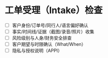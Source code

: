 # 工单受理（Intake）检查

- [ ] 客户身份/订单号/同行人/语言偏好确认
- [ ] 事实/时间线/证据（截图/录音/照片）收集
- [ ] 风险级别与人身/财务安全排查
- [ ] 客户期望与时限确认（What/When）
- [ ] 隐私与授权说明（APPI）
